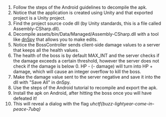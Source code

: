 1. Follow the steps of the Android guidelines to decompile the apk.
2. Notice that the application is created using Unity and that exported project is a Unity project.
4. Find the project source code dll (by Unity standards, this is a file called Assembly-CSharp.dll).
3. Decompile assets/bin/Data/Managed/Assembly-CSharp.dll with a tool like [dnSpy](https://github.com/dnSpy/dnSpy) that allows you to make edits.
4. Notice the BossController sends client-side damage values to a server that keeps all the health values.
5. The health of the boss is by default MAX_INT and the server checks if the damage exceeds a certain threshold, however the server does not check if the damage is below 0. HP - (- damage) will turn into HP + damage, which will cause an integer overflow to kill the boss.
6. Make the damage value sent to the server negative and save it into the dll with "Save All" in dnSpy.
7. Use the steps of the Android tutorial to recompile and export the apk. 
8. Install the apk on Android, after hitting the boss once you will have defeated it!
9. This will reveal a dialog with the flag _uhctf{buzz-lightyear-come-in-peace-7ubq}_